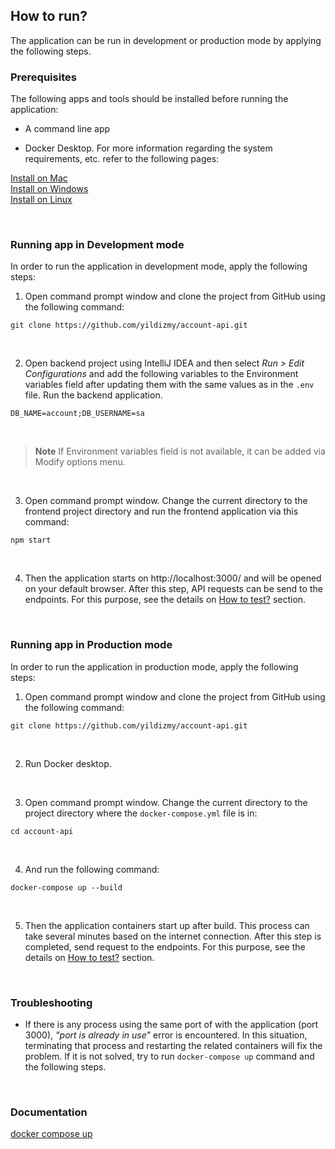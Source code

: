 ## How to run?

The application can be run in development or production mode by applying the following steps.
<br/>

### Prerequisites

The following apps and tools should be installed before running the application:

- A command line app

- Docker Desktop. For more information regarding the system requirements, etc. refer to the following pages:

[Install on Mac](https://docs.docker.com/desktop/install/mac-install/)<br/>
[Install on Windows](https://docs.docker.com/desktop/install/windows-install/)<br/>
[Install on Linux](https://docs.docker.com/desktop/install/linux-install/)<br/>

<br/>

### Running app in Development mode

In order to run the application in development mode, apply the following steps:

1. Open command prompt window and clone the project from GitHub using the following command:

```
git clone https://github.com/yildizmy/account-api.git
```
<br/>

2. Open backend project using IntelliJ IDEA and then select _Run > Edit Configurations_ and add the following variables to the Environment variables field after updating them with the same values as in the `.env` file. Run the backend application.

```
DB_NAME=account;DB_USERNAME=sa
```
<br/>

> **Note** If Environment variables field is not available, it can be added via Modify options menu.

<br/>


3. Open command prompt window. Change the current directory to the frontend project directory and run the frontend application via this command:

```
npm start
```

<br/>


4. Then the application starts on http://localhost:3000/ and will be opened on your default browser. After this step, API requests can be send to the endpoints. 
For this purpose, see the details on [How to test?](how_to_test.md) section.

<br/>

### Running app in Production mode

In order to run the application in production mode, apply the following steps:

1. Open command prompt window and clone the project from GitHub using the following command:

```
git clone https://github.com/yildizmy/account-api.git
```
<br/>

2. Run Docker desktop.

<br/>

3. Open command prompt window. Change the current directory to the project directory where the `docker-compose.yml` file is in:

```
cd account-api
```
<br/>

4. And run the following command:

```
docker-compose up --build
```

<br/>



5. Then the application containers start up after build. This process can take several minutes based on the internet connection. After this step is completed, send request to the endpoints. For this purpose, see the details on [How to test?](how_to_test.md) section.


<br/>

### Troubleshooting

* If there is any process using the same port of with the application (port 3000), _"port is already in use"_ error is
  encountered. In this situation, terminating that process and restarting the related containers will fix the problem. If it is not solved, try to run `docker-compose up` command and the following steps.

<br/>

### Documentation

[docker compose up](https://docs.docker.com/engine/reference/commandline/compose_up/)<br/>


<br/>
<br/>